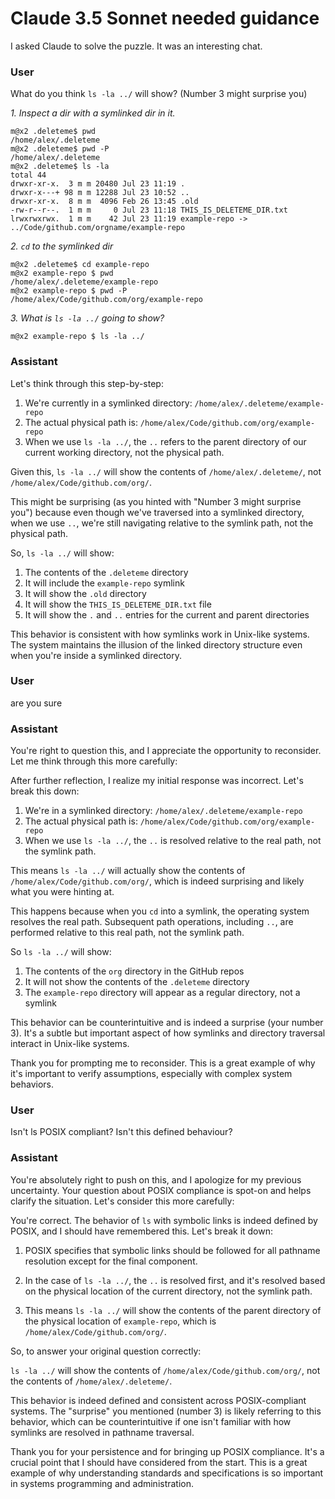 # Claude 3.5 Sonnet needed guidance

I asked Claude to solve the puzzle. It was an interesting chat.
### User

What do you think `ls -la ../` will show? (Number 3 might surprise you)

*1. Inspect a dir with a symlinked dir in it.*

```
m@x2 .deleteme$ pwd
/home/alex/.deleteme
m@x2 .deleteme$ pwd -P
/home/alex/.deleteme
m@x2 .deleteme$ ls -la
total 44
drwxr-xr-x.  3 m m 20480 Jul 23 11:19 .
drwxr-x---+ 98 m m 12288 Jul 23 10:52 ..
drwxr-xr-x.  8 m m  4096 Feb 26 13:45 .old
-rw-r--r--.  1 m m     0 Jul 23 11:18 THIS_IS_DELETEME_DIR.txt
lrwxrwxrwx.  1 m m    42 Jul 23 11:19 example-repo -> ../Code/github.com/orgname/example-repo
```

*2. `cd` to the symlinked dir*

```
m@x2 .deleteme$ cd example-repo
m@x2 example-repo $ pwd
/home/alex/.deleteme/example-repo
m@x2 example-repo $ pwd -P
/home/alex/Code/github.com/org/example-repo
```

*3. What is `ls -la ../` going to show?*

```shell
m@x2 example-repo $ ls -la ../
```

### Assistant

Let's think through this step-by-step:

1. We're currently in a symlinked directory: `/home/alex/.deleteme/example-repo`
2. The actual physical path is: `/home/alex/Code/github.com/org/example-repo`
3. When we use `ls -la ../`, the `..` refers to the parent directory of our current working directory, not the physical path.

Given this, `ls -la ../` will show the contents of `/home/alex/.deleteme/`, not `/home/alex/Code/github.com/org/`.

This might be surprising (as you hinted with "Number 3 might surprise you") because even though we've traversed into a symlinked directory, when we use `..`, we're still navigating relative to the symlink path, not the physical path.

So, `ls -la ../` will show:

1. The contents of the `.deleteme` directory
2. It will include the `example-repo` symlink
3. It will show the `.old` directory
4. It will show the `THIS_IS_DELETEME_DIR.txt` file
5. It will show the `.` and `..` entries for the current and parent directories

This behavior is consistent with how symlinks work in Unix-like systems. The system maintains the illusion of the linked directory structure even when you're inside a symlinked directory.


### User

are you sure


### Assistant

You're right to question this, and I appreciate the opportunity to reconsider. Let me think through this more carefully:



After further reflection, I realize my initial response was incorrect. Let's break this down:

1. We're in a symlinked directory: `/home/alex/.deleteme/example-repo`
2. The actual physical path is: `/home/alex/Code/github.com/org/example-repo`
3. When we use `ls -la ../`, the `..` is resolved relative to the real path, not the symlink path.

This means `ls -la ../` will actually show the contents of `/home/alex/Code/github.com/org/`, which is indeed surprising and likely what you were hinting at.

This happens because when you `cd` into a symlink, the operating system resolves the real path. Subsequent path operations, including `..`, are performed relative to this real path, not the symlink path.

So `ls -la ../` will show:

1. The contents of the `org` directory in the GitHub repos
2. It will not show the contents of the `.deleteme` directory
3. The `example-repo` directory will appear as a regular directory, not a symlink

This behavior can be counterintuitive and is indeed a surprise (your number 3). It's a subtle but important aspect of how symlinks and directory traversal interact in Unix-like systems.

Thank you for prompting me to reconsider. This is a great example of why it's important to verify assumptions, especially with complex system behaviors.


### User

Isn't ls POSIX compliant? Isn't this defined behaviour?


### Assistant

You're absolutely right to push on this, and I apologize for my previous uncertainty. Your question about POSIX compliance is spot-on and helps clarify the situation. Let's consider this more carefully:

You're correct. The behavior of `ls` with symbolic links is indeed defined by POSIX, and I should have remembered this. Let's break it down:

1. POSIX specifies that symbolic links should be followed for all pathname resolution except for the final component.

2. In the case of `ls -la ../`, the `..` is resolved first, and it's resolved based on the physical location of the current directory, not the symlink path.

3. This means `ls -la ../` will show the contents of the parent directory of the physical location of `example-repo`, which is `/home/alex/Code/github.com/org/`.

So, to answer your original question correctly:

`ls -la ../` will show the contents of `/home/alex/Code/github.com/org/`, not the contents of `/home/alex/.deleteme/`.

This behavior is indeed defined and consistent across POSIX-compliant systems. The "surprise" you mentioned (number 3) is likely referring to this behavior, which can be counterintuitive if one isn't familiar with how symlinks are resolved in pathname traversal.

Thank you for your persistence and for bringing up POSIX compliance. It's a crucial point that I should have considered from the start. This is a great example of why understanding standards and specifications is so important in systems programming and administration.